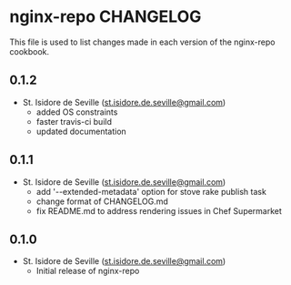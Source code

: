 nginx-repo CHANGELOG
=====================

This file is used to list changes made in each version of the nginx-repo
cookbook.

0.1.2
-----
- St. Isidore de Seville (st.isidore.de.seville@gmail.com)
  - added OS constraints
  - faster travis-ci build
  - updated documentation

0.1.1
-----
- St. Isidore de Seville (st.isidore.de.seville@gmail.com)
  - add '--extended-metadata' option for stove rake publish task
  - change format of CHANGELOG.md
  - fix README.md to address rendering issues in Chef Supermarket

0.1.0
-----
- St. Isidore de Seville (st.isidore.de.seville@gmail.com)
  - Initial release of nginx-repo
